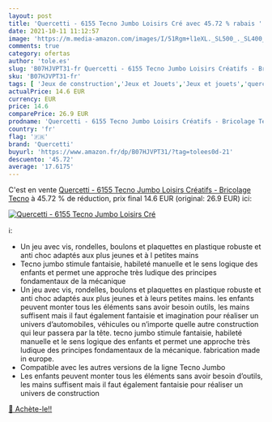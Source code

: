```yaml
---
layout: post
title: 'Quercetti - 6155 Tecno Jumbo Loisirs Cré avec 45.72 % rabais '
date: 2021-10-11 11:12:57
image: 'https://m.media-amazon.com/images/I/51Rgm+l1eXL._SL500_._SL400_.jpg'
comments: true
category: ofertas
author: 'tole.es'
slug: 'B07HJVPT31-fr Quercetti - 6155 Tecno Jumbo Loisirs Créatifs - Bricolage...'
sku: 'B07HJVPT31-fr'
tags: [ 'Jeux de construction','Jeux et Jouets','Jeux et jouets','quercetti', ]
actualPrice: 14.6 EUR
currency: EUR
price: 14.6
comparePrice: 26.9 EUR
prodname: 'Quercetti - 6155 Tecno Jumbo Loisirs Créatifs - Bricolage Tecno'
country: 'fr'
flag: '🇫🇷'
brand: 'Quercetti'
buyurl: 'https://www.amazon.fr/dp/B07HJVPT31/?tag=tolees0d-21'
descuento: '45.72'
average: '17.6175'
---
```


C'est en vente [Quercetti - 6155 Tecno Jumbo Loisirs Créatifs - Bricolage Tecno](https://www.amazon.fr/dp/B07HJVPT31/?tag=tolees0d-21)  à  45.72 % de réduction, prix final  14.6 EUR (original: 26.9 EUR) ici:

[![Quercetti - 6155 Tecno Jumbo Loisirs Cré](https://m.media-amazon.com/images/I/51Rgm+l1eXL._SL500_._SL400_.jpg)](https://www.amazon.fr/dp/B07HJVPT31/?tag=tolees0d-21)

ℹ️:

- Un jeu avec vis, rondelles, boulons et plaquettes en plastique robuste et anti choc adaptés aux plus jeunes et à l petites mains
- Tecno jumbo stimule fantaisie, habileté manuelle et le sens logique des enfants et permet une approche très ludique des principes fondamentaux de la mécanique
- Un jeu avec vis, rondelles, boulons et plaquettes en plastique robuste et anti choc adaptés aux plus jeunes et à leurs petites mains. les enfants peuvent monter tous les éléments sans avoir besoin outils, les mains suffisent mais il faut également fantaisie et imagination pour réaliser un univers d’automobiles, véhicules ou n’importe quelle autre construction qui leur passera par la tête. tecno jumbo stimule fantaisie, habileté manuelle et le sens logique des enfants et permet une approche très ludique des principes fondamentaux de la mécanique. fabrication made in europe.
- Compatible avec les autres versions de la ligne Tecno Jumbo
- Les enfants peuvent monter tous les éléments sans avoir besoin d’outils, les mains suffisent mais il faut également fantaisie pour réaliser un univers de construction

[🛒 Achète-le!!](https://www.amazon.fr/dp/B07HJVPT31/?tag=tolees0d-21)
